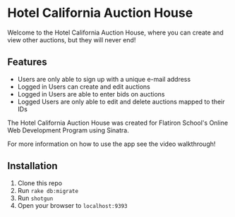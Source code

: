 # Hotel California Auction House  

Welcome to the Hotel California Auction House, where you can create and view other auctions, but they will never end! 

## Features 
- Users are only able to sign up with a unique e-mail address
- Logged in Users can create and edit auctions
- Logged in Users are able to enter bids on auctions 
- Logged Users are only able to edit and delete auctions mapped to their IDs

The Hotel California Auction House was created for Flatiron School's Online Web Development Program using Sinatra.

For more information on how to use the app see the video walkthrough!

## Installation 
1. Clone this repo
2. Run `rake db:migrate`
3. Run `shotgun`
4. Open your browser to `localhost:9393`



